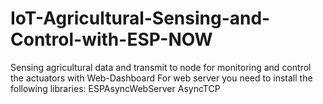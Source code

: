 # IoT-Agricultural-Sensing-and-Control-with-ESP-NOW
Sensing agricultural data and transmit to node for monitoring and control the actuators with Web-Dashboard
For web server you need to install the following libraries:
ESPAsyncWebServer 
AsyncTCP
